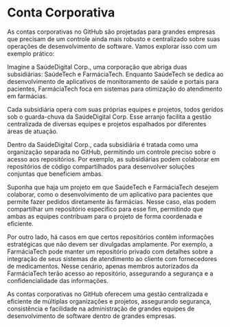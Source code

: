# Conta Corporativa

As contas corporativas no GitHub são projetadas para grandes empresas que precisam de um controle ainda mais robusto e centralizado sobre suas operações de desenvolvimento de software. Vamos explorar isso com um exemplo prático:

Imagine a SaúdeDigital Corp., uma corporação que abriga duas subsidiárias: SaúdeTech e FarmáciaTech. Enquanto SaúdeTech se dedica ao desenvolvimento de aplicativos de monitoramento de saúde e portais para pacientes, FarmáciaTech foca em sistemas para otimização do atendimento em farmácias.

Cada subsidiária opera com suas próprias equipes e projetos, todos geridos sob o guarda-chuva da SaúdeDigital Corp. Esse arranjo facilita a gestão centralizada de diversas equipes e projetos espalhados por diferentes áreas de atuação.

Dentro da SaúdeDigital Corp., cada subsidiária é tratada como uma organização separada no GitHub, permitindo um controle preciso sobre o acesso aos repositórios. Por exemplo, as subsidiárias podem colaborar em repositórios de código compartilhados para desenvolver soluções conjuntas que beneficiem ambas.

Suponha que haja um projeto em que SaúdeTech e FarmáciaTech desejem colaborar, como o desenvolvimento de um aplicativo para pacientes que permite fazer pedidos diretamente às farmácias. Nesse caso, elas podem compartilhar um repositório específico para esse fim, permitindo que ambas as equipes contribuam para o projeto de forma coordenada e eficiente.

Por outro lado, há casos em que certos repositórios contêm informações estratégicas que não devem ser divulgadas amplamente. Por exemplo, a FarmáciaTech pode manter um repositório privado com detalhes sobre a integração de seus sistemas de atendimento ao cliente com fornecedores de medicamentos. Nesse cenário, apenas membros autorizados da FarmáciaTech terão acesso ao repositório, assegurando a segurança e a confidencialidade das informações.

As contas corporativas no GitHub oferecem uma gestão centralizada e eficiente de múltiplas organizações e projetos, assegurando segurança, consistência e facilidade na administração de grandes equipes de desenvolvimento de software dentro de grandes empresas.
